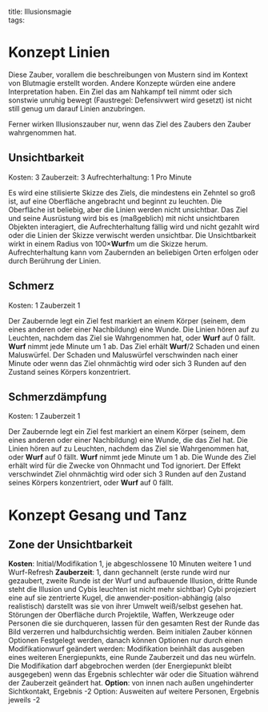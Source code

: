 title: Illusionsmagie  
tags:   
# Konzept Linien
Diese Zauber, vorallem die beschreibungen von Mustern sind im Kontext von Blutmagie erstellt worden. Andere Konzepte würden eine andere Interpretation haben.
Ein Ziel das am Nahkampf teil nimmt oder sich sonstwie unruhig bewegt (Faustregel: Defensivwert wird gesetzt) ist nicht still genug um darauf Linien anzubringen.

Ferner wirken Illusionszauber nur, wenn das Ziel des Zaubers den Zauber wahrgenommen hat.

## Unsichtbarkeit
Kosten: 3
Zauberzeit: 3
Aufrechterhaltung: 1 Pro Minute

Es wird eine stilisierte Skizze des Ziels, die mindestens ein Zehntel so groß ist, auf eine Oberfläche angebracht und beginnt zu leuchten. Die Oberfläche ist beliebig, aber die Linien werden nicht unsichtbar.
Das Ziel und seine Ausrüstung wird bis es (maßgeblich) mit nicht unsichtbaren Objekten interagiert, die Aufrechterhaltung fällig wird und nicht gezahlt wird oder die Linien der Skizze verwischt werden unsichtbar.
Die Unsichtbarkeit wirkt in einem Radius von 100&times;**Wurf**m um die Skizze herum. Aufrechterhaltung kann vom Zaubernden an beliebigen Orten erfolgen oder durch Berührung der Linien.

## Schmerz
Kosten: 1
Zauberzeit 1

Der Zaubernde legt ein Ziel fest markiert an einem Körper (seinem, dem eines anderen oder einer Nachbildung) eine Wunde. Die Linien hören auf zu Leuchten, nachdem das Ziel sie Wahrgenommen hat, oder **Wurf** auf 0 fällt. **Wurf** nimmt jede Minute um 1 ab. Das Ziel erhält **Wurf**/2 Schaden und einen Maluswürfel. Der Schaden und Maluswürfel verschwinden nach einer Minute oder wenn das Ziel ohnmächtig wird oder sich 3 Runden auf den Zustand seines Körpers konzentriert. 

## Schmerzdämpfung
Kosten: 1
Zauberzeit 1

Der Zaubernde legt ein Ziel fest markiert an einem Körper (seinem, dem eines anderen oder einer Nachbildung) eine Wunde, die das Ziel hat. Die Linien hören auf zu  Leuchten, nachdem das Ziel sie Wahrgenommen hat, oder **Wurf** auf 0 fällt. **Wurf** nimmt jede Minute um 1 ab. Die Wunde des Ziel erhält wird für die Zwecke von Ohnmacht und Tod ignoriert. Der Effekt verschwindet Ziel ohnmächtig wird oder sich 3 Runden auf den Zustand seines Körpers konzentriert, oder **Wurf** auf 0 fällt. 

# Konzept Gesang und Tanz


## Zone der Unsichtbarkeit
**Kosten**: Initial/Modifikation 1, je abgeschlossene 10 Minuten weitere 1 und Wurf-Refresh 
**Zauberzeit**: 1, dann gechannelt
(erste runde wird nur gezaubert, zweite Runde ist der Wurf und aufbauende Illusion, dritte Runde steht die Illusion und Cybis leuchten ist nicht mehr sichtbar)
Cybi projeziert eine auf sie zentrierte Kugel, die anwender-position-abhängig (also realistisch) darstellt was sie von ihrer Umwelt weiß/selbst gesehen hat.
Störungen der Oberfläche durch Projektile, Waffen, Werkzeuge oder Personen die sie durchqueren, lassen für den gesamten Rest der Runde das Bild verzerren und halbdurchsichtig werden.
Beim initialen Zauber können Optionen Festgelegt werden, danach können Optionen nur durch einen Modifikationwurf geändert werden:
Modifikation beinhält das ausgeben eines weiteren Energiepunkts, eine Runde Zauberzeit und das neu würfeln. Die Modifikation darf abgebrochen werden (der Energiepunkt bleibt ausgegeben) wenn das Ergebnis schlechter wär oder die Situation während der Zauberzeit geändert hat.
**Option**: von innen nach außen ungehinderter Sichtkontakt, Ergebnis -2
Option: Ausweiten auf weitere Personen, Ergebnis jeweils -2
